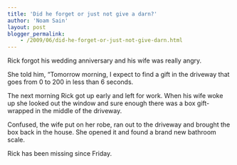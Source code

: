 ```yaml
---
title: 'Did he forget or just not give a darn?'
author: 'Noam Sain'
layout: post
blogger_permalink:
    - /2009/06/did-he-forget-or-just-not-give-darn.html
---
```


Rick forgot his wedding anniversary and his wife was really angry.

She told him, “Tomorrow morning, I expect to find a gift in the driveway that goes from 0 to 200 in less than 6 seconds.

The next morning Rick got up early and left for work. When his wife woke up she looked out the window and sure enough there was a box gift-wrapped in the middle of the driveway.

Confused, the wife put on her robe, ran out to the driveway and brought the box back in the house. She opened it and found a brand new bathroom scale.

Rick has been missing since Friday.